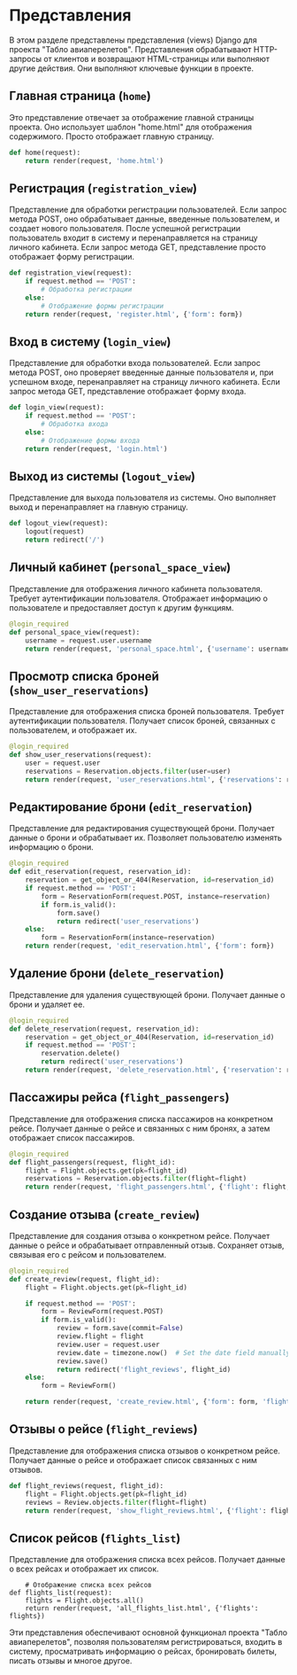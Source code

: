 # Представления

В этом разделе представлены представления (views) Django для проекта "Табло авиаперелетов". Представления обрабатывают HTTP-запросы от клиентов и возвращают HTML-страницы или выполняют другие действия. Они выполняют ключевые функции в проекте.

## Главная страница (`home`)

Это представление отвечает за отображение главной страницы проекта. Оно использует шаблон "home.html" для отображения содержимого. Просто отображает главную страницу.

```python
def home(request):
    return render(request, 'home.html')
```

## Регистрация (`registration_view`)

Представление для обработки регистрации пользователей. Если запрос метода POST, оно обрабатывает данные, введенные пользователем, и создает нового пользователя. После успешной регистрации пользователь входит в систему и перенаправляется на страницу личного кабинета. Если запрос метода GET, представление просто отображает форму регистрации.

```python
def registration_view(request):
    if request.method == 'POST':
        # Обработка регистрации
    else:
        # Отображение формы регистрации
    return render(request, 'register.html', {'form': form})
```

## Вход в систему (`login_view`)

Представление для обработки входа пользователей. Если запрос метода POST, оно проверяет введенные данные пользователя и, при успешном входе, перенаправляет на страницу личного кабинета. Если запрос метода GET, представление отображает форму входа.

```python
def login_view(request):
    if request.method == 'POST':
        # Обработка входа
    else:
        # Отображение формы входа
    return render(request, 'login.html')
```

## Выход из системы (`logout_view`)

Представление для выхода пользователя из системы. Оно выполняет выход и перенаправляет на главную страницу.

```python
def logout_view(request):
    logout(request)
    return redirect('/')
```

## Личный кабинет (`personal_space_view`)

Представление для отображения личного кабинета пользователя. Требует аутентификации пользователя. Отображает информацию о пользователе и предоставляет доступ к другим функциям.

```python
@login_required
def personal_space_view(request):
    username = request.user.username
    return render(request, 'personal_space.html', {'username': username})
```

## Просмотр списка броней (`show_user_reservations`)

Представление для отображения списка броней пользователя. Требует аутентификации пользователя. Получает список броней, связанных с пользователем, и отображает их.

```python
@login_required
def show_user_reservations(request):
    user = request.user
    reservations = Reservation.objects.filter(user=user)
    return render(request, 'user_reservations.html', {'reservations': reservations})
```

## Редактирование брони (`edit_reservation`)

Представление для редактирования существующей брони. Получает данные о брони и обрабатывает их. Позволяет пользователю изменять информацию о брони.

```python
@login_required
def edit_reservation(request, reservation_id):
    reservation = get_object_or_404(Reservation, id=reservation_id)
    if request.method == 'POST':
        form = ReservationForm(request.POST, instance=reservation)
        if form.is_valid():
            form.save()
            return redirect('user_reservations')
    else:
        form = ReservationForm(instance=reservation)
    return render(request, 'edit_reservation.html', {'form': form})
```

## Удаление брони (`delete_reservation`)

Представление для удаления существующей брони. Получает данные о брони и удаляет ее.

```python
@login_required
def delete_reservation(request, reservation_id):
    reservation = get_object_or_404(Reservation, id=reservation_id)
    if request.method == 'POST':
        reservation.delete()
        return redirect('user_reservations')
    return render(request, 'delete_reservation.html', {'reservation': reservation})
```

## Пассажиры рейса (`flight_passengers`)

Представление для отображения списка пассажиров на конкретном рейсе. Получает данные о рейсе и связанных с ним бронях, а затем отображает список пассажиров.

```python
@login_required
def flight_passengers(request, flight_id):
    flight = Flight.objects.get(pk=flight_id)
    reservations = Reservation.objects.filter(flight=flight)
    return render(request, 'flight_passengers.html', {'flight': flight, 'reservations': reservations})
```

## Создание отзыва (`create_review`)

Представление для создания отзыва о конкретном рейсе. Получает данные о рейсе и обрабатывает отправленный отзыв. Сохраняет отзыв, связывая его с рейсом и пользователем.

```python
@login_required
def create_review(request, flight_id):
    flight = Flight.objects.get(pk=flight_id)

    if request.method == 'POST':
        form = ReviewForm(request.POST)
        if form.is_valid():
            review = form.save(commit=False)
            review.flight = flight
            review.user = request.user
            review.date = timezone.now()  # Set the date field manually
            review.save()
            return redirect('flight_reviews', flight_id)
    else:
        form = ReviewForm()

    return render(request, 'create_review.html', {'form': form, 'flight': flight})
```

## Отзывы о рейсе (`flight_reviews`)

Представление для отображения списка отзывов о конкретном рейсе. Получает данные о рейсе и отображает список связанных с ним отзывов.

```python
def flight_reviews(request, flight_id):
    flight = Flight.objects.get(pk=flight_id)
    reviews = Review.objects.filter(flight=flight)
    return render(request, 'show_flight_reviews.html', {'flight': flight, 'reviews': reviews})
```

## Список рейсов (`flights_list`)

Представление для отображения списка всех рейсов. Получает данные о всех рейсах и отображает их список.

```pythondef flights_list(request):
    # Отображение списка всех рейсов
def flights_list(request):
    flights = Flight.objects.all()
    return render(request, 'all_flights_list.html', {'flights': flights})
```

Эти представления обеспечивают основной функционал проекта "Табло авиаперелетов", позволяя пользователям регистрироваться, входить в систему, просматривать информацию о рейсах, бронировать билеты, писать отзывы и многое другое.
